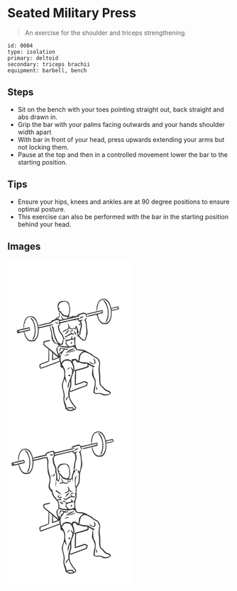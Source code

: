 # Seated Military Press
> An exercise for the shoulder and triceps strengthening.

``` 
id: 0004 
type: isolation 
primary: deltoid 
secondary: triceps brachii 
equipment: barbell, bench 
``` 

## Steps

 - Sit on the bench with your toes pointing straight out, back straight and abs drawn in.
 - Grip the bar with your palms facing outwards and your hands shoulder width apart
 - With bar in front of your head, press upwards extending your arms but not locking them.
 - Pause at the top and then in a controlled movement lower the bar to the starting position.

## Tips

 - Ensure your hips, knees and ankles are at 90 degree positions to ensure optimal posture.
 - This exercise can also be performed with the bar in the starting position behind your head.

## Images

<svg width="212pt" height="275pt" viewBox="0 0 212 275" xmlns="http://www.w3.org/2000/svg">
  <g fill="#FFF">
    <path d="M0 0h212v275H0V0m156.38 68.48c-5.05 4.95-5.98 12.64-5.8 19.39-5.61 1.2-11.17 2.66-16.79 3.81-2.16-.72-4.34-2.6-6.73-1.53-3.54 1.73-8.56 1.33-10.05 5.78-5.06-2.26-10.03 1.39-14.57 3.38.26-1.88 2.13-2.37 3.4-3.35l-1.86.05c1.22-5.05 2.96-10.37 1.52-15.56-.86-2.94-.62-6.63-3.28-8.69-2.57-2.19-6.17-1.56-9.27-1.57-4.44.12-8.48 4.27-8.02 8.78.09 3.37.22 7.05 2.77 9.61-.03 2.4.06 4.82-.35 7.19-1.37 2.32-4.4 2.54-6.69 3.44 1.07.58 2.15 1.18 3.16 1.87l-3.71-.67.28 1.16c-2.76.56-6.14.98-7.18 4.12 4.74-.6 9.1-4.32 13.96-3.1-1.05 2.13-.01 4.25.72 6.27-.92 1.39-2 2.69-2.64 4.25.24 2.4.7 4.8 1.53 7.07 1.25 3.5 4.35 5.89 5.88 9.24.91 2.09 1.31 4.35 1.92 6.54-.59.53-1.2 1.06-1.8 1.59l.8.24c-.74 1.72-1.42 3.47-2.07 5.23-.93-.26-2.77-.78-3.7-1.04-.08-.47-.23-1.42-.3-1.89-.3.31-.89.91-1.19 1.22-2.47-4.29-4.29-8.92-6-13.56-1.49-4.06-1.03-8.53-2.42-12.61-.52-.83-1.61-3.96-2.71-1.98.59 2.66 1.74 5.18 2.06 7.91.98 7.49 3.6 14.82 7.8 21.12-.54.05-1.63.16-2.18.22-5.56-4.36-6.78-11.66-7.54-18.24-.36-4.2-2.04-8.09-3.45-12 2.05-.61 4.12-1.2 6.15-1.89-1.01-.3-2.02-.85-3.1-.59-7.45 1.32-14.67 3.72-22.13 4.96l-.98-2.06c7.13-1.32 14.12-3.28 21.21-4.81 1.45-.27 2.56-1.08 3.33-2.42-8.08 1.98-16.31 3.43-24.23 5.97-1.27-4.94-3.05-10.09-6.96-13.59-2.27-1.97-5.47-2.47-8.31-1.59-6.41.68-8.23 8.08-9.54 13.26.47-.11 1.4-.34 1.87-.46.02-3.38 1.32-6.71 3.56-9.23 1.73-2.31 4.89-2.16 7.42-2.89 7.95 3.16 10.8 12.35 11.23 20.19.27 6.54-.42 14.26-5.82 18.75-3.28 1.37-7.77 1.82-10.56-.86-3.67-3.33-4.62-8.38-6.67-12.68 3.37-.54 6.65-1.5 9.93-2.4-.27-1.77-.59-3.52-1.04-5.25-3.21.69-6.41 1.45-9.58 2.31.29-1.85.57-3.71.84-5.56-.52-.68-1.05-1.34-1.58-2 .16 2.5.25 5.01.38 7.53-3.35.99-6.78 1.67-10.2 2.37-2.27 1.07-1.16 4.35.31 5.74 3.36-1.15 6.86-1.78 10.34-2.41 1.16 5.45 3.11 11.34 7.78 14.79 3.02 2.28 6.85.7 10.26.64 6.43-5.12 7.24-14 7.12-21.63 6.15-1.22 12.28-2.62 18.31-4.32 1.21 5.99 3.37 11.84 3.29 18.04-.04 4.73 2.14 9.42 6.2 11.98 1.88 1.12 4.66.81 5.95 2.75-.81 2.12-2.22 3.91-3.76 5.54-.44 4.71 2.16 8.77 3.36 13.14-6.93-5.29-13.05-11.57-20.23-16.54-2.12-1.53-5.46-4.1-3.28-6.9 2.94-1.12 6.09-1.54 9.14-2.27-.06-.41-.17-1.23-.22-1.64-3.61.81-7.27 1.47-10.75 2.75-.02 2.11-1.03 4.69.7 6.41 2.43 2.45 5.37 4.31 7.97 6.57-.38 6.58-.08 13.18-.52 19.76-4.92 1.92-9.98 3.49-14.8 5.67.07 2.62-.86 6.14 2.23 7.42 10.83-3.61 21.52-7.76 32.14-11.96.84 2.63 1.16 5.36 1.15 8.12-.01 1.79 2.3 1.96 3.59 2.3 3.6 5.21 3.35 11.73 2.03 17.64-1.27 4.01-2.93 7.96-3.42 12.17.26 4.77 2.16 9.24 2.91 13.92.73 4.4-.97 8.85.26 13.2.12 4.2 3 7.69 2.89 11.93 3.26 4.37 10.02 5.7 14.4 2.35 2.71.24 3.91-1.9 3.58-4.35-3.24-3.91-6.44-7.87-8.79-12.39-2.91-4.52-2.08-10.09-2.24-15.16.67.51 1.35 1.01 2.02 1.53 8.66-3.37 17.43-6.45 26.1-9.79 2.53-.77 1.91-3.99 2.61-6.03-2.09-.91-4.2-2.9-6.62-1.98-4.55 1.42-9.01 3.13-13.52 4.68.14-7.51.5-15.03.44-22.54 6.68-1.47 13.27-3.36 19.69-5.69 2.32-.62 1.67-3.48 1.68-5.29 1.91 1.93 4.21 3.42 6.85 4.13-.25 3.51-1.06 6.97-1.18 10.49-.8 4.79 3.17 8.39 4.14 12.81 2.45 7.11-2.89 13.91-1.36 21.13 2.53 1.35 5.36 1.76 8.18 1.23 3.05-.66 5.63 1.32 8.25 2.51 4.64.79 10.48.23 12.88-4.45-1.04-1.05-1.93-2.28-3.17-3.09-1.96-.72-4.22-.85-5.8-2.34-2.79-2.32-4.67-5.62-7.9-7.44-2.41-6.53-.5-13.58-1.7-20.29-.84-4.23-.81-8.6-.28-12.86 1.5-5.29-1.03-11.94-6.37-14.03-2.21-.92-4.13-2.37-5.93-3.92-3.04-2.59-6.85-3.93-10.26-5.93-4.45-3.41-10.44-2.89-15.72-3.41-4.67-6.51-3.4-14.84-2.93-22.31-1.51 1.7-2.27 4.72-5.04 4.67-.43-1.8-.9-3.6-1.39-5.39-.61 1.91-.06 4.55-1.78 5.89-2.18.31-4.41.46-6.41 1.48-.88-.3-1.75-.6-2.62-.91l.08 1.57 1.69-.29c-.62.78-1.25 1.55-1.88 2.32l1.69.92c-.55.65-1.1 1.3-1.67 1.95.9 1.24 1.83 2.47 2.84 3.64.82.62 1.6 1.3 2.34 2.01-5.06-1.18-10.71-.12-15.23-3.14 1.75.01 3.51.11 5.26-.15 1.36-2.74 1.46-5.91 2.08-8.87 1.53-.46 2.92-1.21 3.46-2.84-.79.49-2.37 1.46-3.16 1.95.16-4.22-2.02-7.92-4.64-11.03-2.52-2.81-3.02-6.67-3.74-10.22 1.17-1.55 2.03-3.29 2.39-5.2 8.32-2 16.55-4.41 24.99-5.84.15.49.44 1.47.59 1.96-.07-2.07 1.36-2.9 3.17-3.29.45 3.56 5.39 3.59 5.73 7.4-1.28.59-2.6 1.1-3.93 1.57.7.42 1.41.85 2.12 1.28.67-.53 1.34-1.05 2.01-1.57.43 6.25-2.91 11.92-2.62 18.16h1.8c-.35-7.74 5.48-15.53.93-22.95 1.28-.86 2.69-1.66 3.29-3.16-2.47.73-5.28 2.39-7.62.39.57-.69 1.7-2.06 2.27-2.74.4.73.78 1.47 1.15 2.22-.48-2.91 2.76-2.66 4.58-3.54.22-.44.66-1.33.88-1.77-.51.16-1.52.49-2.03.65-1.59-.09-3.36-.15-3.21 2.09-9.4.8-18.4 4.02-27.64 5.84-2.8.31-6.38 2.72-8.54-.16 10.52-2.7 21.09-5.26 31.71-7.6 1.42-.27 2.65-1.05 3.88-1.77-1.01-.06-3.01-.19-4.02-.26 4.25-1.15 8.26-3.84 12.84-2.76.79 1.98 1.41 4.02 1.98 6.07-1.44 1.74-2.43 4.28-4.97 4.5l2.06.24c2.46 5.67 2.27 12.02 2.79 18.07-.42 5.14-.55 10.74-3.27 15.26-5.33-2.01-9.27-6.78-11.05-12.01.38-.22 1.14-.64 1.52-.86-1.47-3.98-2-8.45-5.01-11.68-.4 1.35-.77 2.7-1.13 4.06-2.03.21-4.06.5-6.04.97-4.54-.95-3.7-6.12-6.49-8.81.23 2.06.69 4.09 1.31 6.06-.6 1.08-.48 2.9-1.89 3.34-2.98 1.01-5.65 2.67-8.27 4.37.35.26 1.06.79 1.42 1.05 3.24-3.04 8.72-3.15 10.33-7.83.06.74.19 2.22.26 2.96l.35-.69c2.49 1.48 5.26.49 7.64-.66.54.91 1.03 1.85 1.51 2.79.4-1.58.94-3.12 1.64-4.6.47 2.4 1.01 4.78 1.39 7.2-.21.2-.64.59-.85.79a74.72 74.72 0 0 0 2.3 4.77c-.59.47-1.18.95-1.76 1.43 3.64 1.7 5.64 5.44 9.08 7.43 1.44 1.04 3.65 1.55 5.22.52 1.52-2.74 1.91-5.95 2.93-8.89 2.05-5.73-.41-11.63-.54-17.44 0-2.9-.87-5.69-1.78-8.41l1.48-2.32c.03-.76.08-2.28.11-3.03 5.65-.5 11.03-2.33 16.57-3.43l.49.67c1.93 5 3.3 10.8 7.94 14.07 2.87 2.12 6.59.83 9.84.91 7.08-4.9 7.8-14.37 7.28-22.22 4.37-.49 8.65-1.54 12.82-2.9-.48-1.49-.96-2.99-1.65-4.41-4.03.3-7.87 1.71-11.78 2.6-.99-5.04-2.94-10.17-6.93-13.61-3.4-2.97-8.6-2.12-12.17.03M38.6 97.93c.98 3.19 3.96 5.27 5.04 8.44 3.68 9.32 3.77 20.65-1.8 29.26 1.28-.6 2.76-1.2 3.24-2.67 3.26-7.51 3.12-16.19.98-23.98-1.32-4.26-3.16-9.01-7.46-11.05m41.37 8.04c1.6 2.37 4.45 3.22 6.86 1.42-2.29-.46-4.57-.98-6.86-1.42m26.42 15.21c.41 1.56.74 3.13.99 4.72-.82.02-2.48.08-3.3.1l-1.48 1.56c-1.35.67-2.63 1.46-3.87 2.31-1.02-.16-2.03-.31-3.05-.46 1.1.77 2.22 1.52 3.37 2.23 2.56-2.54 6.04-3.67 9.24-5.15 1.68.14 3.36.25 5.03.38-.34-.46-1.04-1.37-1.39-1.82-.75-.02-2.24-.05-2.98-.06-.66-1.16-1.31-2.32-1.98-3.47 1.74-.65 3.56-.91 5.4-.96-1.04-.48-2.08-.95-3.12-1.42-.95.69-1.9 1.37-2.86 2.04m-6.97 2.61c-.82 1.01-1.6 2.06-2.32 3.14 3.4-1.42 5.42-4.56 7.53-7.39-2.65.01-3.97 2.3-5.21 4.25m13.42-3.12c.01.8.04 2.39.05 3.18 1.18 1.53 2.39 3.03 3.71 4.46-.03-3.07-1.91-5.4-3.76-7.64z"/>
    <path d="M155.76 71.04c1.69-2.77 5.2-2.69 7.99-3.4 7.3 2.89 10.27 11.02 11.03 18.25.54 6.45.23 13.7-3.97 18.98-1.89 2.9-5.76 2.57-8.78 2.63-5.71-1.71-8.17-8.18-9.19-13.51.12-.36.37-1.09.49-1.46 2.59-.65 5.19-1.25 7.82-1.73.58-1.78.28-3.58-.34-5.31-3.32.63-6.6 1.4-9.85 2.3 1.53-5.58 1-11.98 4.8-16.75m6.07-2.15c1.5 2.56 3.62 4.7 4.93 7.38 4.31 9.6 4.14 21.25-1.32 30.37 3.46-1.52 4.25-5.43 4.99-8.74 1.43-7.63.61-15.73-2.58-22.83-1.29-2.59-2.96-5.5-6.02-6.18zM87.21 76.07c2.12-4.57 7.72-4.88 12.1-4.84 1.77 1.62 3.92 3.21 4.22 5.78 1.6 5.26 1.71 10.91-.18 16.11-.46 1.19-1.32 1.88-2.57 2.07-4.12-.68-8.49-2.34-9.86-6.69-1.37-.96-2.68-2-3.95-3.07.31-.73.95-2.2 1.26-2.93-3.42-.51-1.89-4.46-1.02-6.43zM175.95 83.2c3.32-.72 6.58-1.8 9.97-2.18.47.44 1.43 1.32 1.91 1.76-3.86 1.33-7.88 2.04-11.82 3.07-.01-.67-.04-1.99-.06-2.65z"/>
    <path d="M142.23 91.29c5.87-1.28 11.69-2.8 17.54-4.16.21.45.63 1.35.84 1.81-8.43 3.32-17.92 3.58-26.24 7.29l-.84-3.56c2.99.5 5.82-.81 8.7-1.38zM88.65 88.53c1.96 2.27 2.92 5.67 5.92 6.86 2.31 1.18 4.9 1.59 7.44 1.94-.28 3.73-5.06 2.63-7.68 3.72-.75-2.73-2.45-4.99-4.26-7.1 1.06 2.46 2.02 4.97 2.99 7.47-1.49.29-2.99.57-4.48.85-1.02-1.96-2.52-3.07-4.77-1.95.03-.34.08-1.03.11-1.37 6.08.59 4.29-6.72 4.73-10.42zM112.27 96c3.02-1.48.08 3.26 0 0zM19.11 120.26c5.38-.89 10.63-2.38 15.96-3.51 1.25-.24 2 .34 2.27 1.75-5.79 1.08-11.39 2.99-17.2 3.99-.26-.56-.77-1.67-1.03-2.23zM17.08 121.23c3.27-.18-1.21 3.11 0 0zM108.94 135.37c1.49.27 2.98.32 4.06-.94-.11 3.37.29 6.71.69 10.05-2.77 1.25-5.71 2.04-8.62 2.85-2.37-2.25-6.52-4.39-5.07-8.31l-.92-.08c2.95-2.1 6.75-1.85 9.86-3.57m-.72 4.53c-.91.36-2.07 2.37-.58 2.72 1.6.21 2.85-3.56.58-2.72z"/>
    <path d="M87.71 146.03c3.52 2.73 8.1 2.16 12.22 3.04 3.68.84 7.28-.47 10.79-1.43 1.22.61 2.45 1.2 3.68 1.79.79 1.2 1.32 2.72 2.62 3.49 3.76 1.27 7.82.94 11.65 1.86-3.19 1.97-6.23 4.62-7.56 8.22-.42 2.96-.76 5.94-1.25 8.9-1.48-1.5-2.94-3.18-5.03-3.8-2 .16-3.96.64-5.95.93l.2 3.24c-4.71-5.77-15.49-4.18-17.9 3.08-1.34-3.61-1.58-7.52-1.33-11.33.84-4.53 4.56-7.68 6.55-11.68 2.7.66 5.42.22 7.9-.99-4.91-.27-9.78-.82-14.43-2.53-.7 1.39-1.39 2.79-2.07 4.19.22 1.09.45 2.19.68 3.29.62-2.04 1.27-4.06 2.04-6.05 1.49.54 2.98 1.1 4.47 1.67-1.44 4.02-6.23 4.69-8.15 8.18-1.75-3.46-2.86-7.55-1.79-11.39 1.2-.59 2.09-1.48 2.66-2.68m10.88 12.35c2.23-.39 4.05-1.76 5.93-2.92 3.04-1.94 6.44-3.23 9.62-4.94-6.06.13-11.64 3.37-15.55 7.86m3.89-.18c3.27-.91 6.37-2.32 9.69-3.05 1.27-.13 2.17-.97 2.92-1.92-4.43.94-9.1 1.89-12.61 4.97m-6.6 4.26c3.14.16 6.45-.09 8.91-2.3-3.09.22-6.08 1.08-8.91 2.3zM70.71 152.71c1.68 1.56 3.36 3.11 5.05 4.66-.23 4.35-.46 8.7-.35 13.06 4.31-1.07 8.6-2.35 12.55-4.39.02 1.84.08 3.68.18 5.53-10.8 3.63-21.22 8.37-32.14 11.64-.13-1.71-.2-3.43-.25-5.14 3.93-1.56 7.93-2.94 11.88-4.45.94-.57 2.71-.69 2.79-2.05.38-6.27.05-12.57.29-18.86z"/>
    <path d="M123.11 162.79c1.72-2.97 4.21-6.13 8.02-6.05 5.4 1.18 10.12 4.31 14.37 7.73 2.1 1.74 4.87 2.42 6.92 4.2 1.34 1.96 2 4.27 3.06 6.38-.77 4.61-1.51 9.3-1.33 13.98 1.88 7.77-.09 15.87 2.32 23.57 2.98 2.34 5.31 5.32 7.8 8.14 2.43 2.83 6.93 2.08 9.12 5.19-3.93 3.39-9.46 2.69-13.83.57-3.31-1.55-7.05-.37-10.55-.48-.42-.43-1.28-1.3-1.7-1.74.42-3.44.51-6.96 1.66-10.26.13-3.04.28-6.09.04-9.12-.24-3.26-2.79-5.75-3.18-8.97-1.09-4.39-.57-8.94-1.22-13.39 1.18-.56 2.37-1.11 3.54-1.72-3.07-1.05-6.27-1.98-8.67-4.29-5.2-4.39-12.73-.71-18.1-4.78 1.11-2.86 1.71-5.89 1.73-8.96m22.45 5.48c1.45 2.59 2.98 5.74.23 8.12-2.87-.9-5.29-2.68-7.66-4.46 1.45 3.37 5.55 6.33 9.15 4.46 3.59-1.99.9-6.09-.55-8.6l-1.17.48m4.78 46.99c-.97 1.56-.61 3.85.51 5.26 1.26 1.11.96-1.29.64-1.83-.54-.95.21-3.25-1.15-3.43zM90.07 158.91c.6-.57.6-.57 0 0zM77.08 158.26c2.8 2.48 5.62 4.93 8.46 7.36a357.11 357.11 0 0 1-8.54 2.9c.03-3.42.04-6.84.08-10.26zM88.31 162.61c-.32-1.22.13-3.86 1.76-3.7.53 1.21-.38 3.66-1.76 3.7z"/>
    <path d="M111.25 171.39c.96-.49 1.92-.94 2.9-1.37 1.67.84 2.62 2.51 3.54 4.06 1.29-.02 2.58-.06 3.87-.13 4.19 2.35 9.02 2.54 13.7 2.33.07 1.4.25 2.8.21 4.22-7.16 3.28-15.11 4.31-22.47 7.01.58-4.57-.39-9.11-2.49-13.18.18-.74.56-2.21.74-2.94zM96.51 171.61c2.93-1.04 6.21-.59 9.23-.08 4.29 4.48 5.91 10.67 5.95 16.75-.87-2.63-2.36-4.99-4.86-6.31.57 1.22 1.2 2.42 1.85 3.61.42 1.68.96 3.35 2.42 4.42-.51-.26-1.54-.8-2.06-1.06 1.09 4.64-1.9 8.7-2.92 13.07-2.49 4.89-5.2 10.17-3.81 15.86 2.17-3.46 1.4-7.82 2.89-11.55l.84.07c.06 3.24.5 6.67-.88 9.72-2.03 4.66-2.8 9.92-1.69 14.92-2.73 1.75-5.26 4.53-5.01 8 1.85-1.88 2.92-4.29 4.05-6.62.39.17 1.17.51 1.57.69 1.35 7.14 6.67 12.68 10.96 18.3-.57.45-1.71 1.34-2.27 1.78-.77-1.12-1.52-2.25-2.25-3.39-3.48.52-7.38-.39-10.51 1.44.24-4.28-2.52-7.84-3.44-11.88-1.09-2.73.26-5.57.2-8.36-.03-5.83-2.72-11.21-3.19-16.98-.09-4.23 1.55-8.21 2.93-12.13 1.2 2.28 2.11 4.75 3.8 6.73-.69-5.19-3.45-10.16-2.63-15.51.51-5.87-2.03-11.35-5.73-15.76 1.42-1.97 2.55-4.28 4.56-5.73m4.01 14.86c2.64-.34 4.25-2.5 5.44-4.65-2.07 1.21-3.9 2.81-5.44 4.65m2.61 9.77c.17 1.65 3.13 1.73 3.38.09-.26-1.53-3.12-1.7-3.38-.09zM91.2 180.3c.61.51.61.51 0 0z"/>
    <path d="M108.58 199.83c1.4-4.16 2.68-8.39 4.66-12.32 2 2.47.97 5.65.91 8.5-.24 5.63-.28 11.28-.11 16.92 5.11-1.33 10.03-3.28 15.06-4.89 1.75-.84 3.39.58 4.97 1.14-.4 1.14-.79 2.29-1.2 3.42-8.63 3.24-17.37 6.23-25.86 9.81-.54-.51-1.07-1.02-1.6-1.54.79-2.25 1.77-4.44 2.32-6.76.94-4.72-.73-9.66.85-14.28zM100.77 252.06c1.06-.15 2.14-.28 3.21-.4 2.48.41 5.42-1.13 7.25 1.24-3.23 2.23-7.69 2.14-10.46-.84z"/>
  </g>
  <g fill="#333">
    <path d="M156.38 68.48c3.57-2.15 8.77-3 12.17-.03 3.99 3.44 5.94 8.57 6.93 13.61 3.91-.89 7.75-2.3 11.78-2.6.69 1.42 1.17 2.92 1.65 4.41-4.17 1.36-8.45 2.41-12.82 2.9.52 7.85-.2 17.32-7.28 22.22-3.25-.08-6.97 1.21-9.84-.91-4.64-3.27-6.01-9.07-7.94-14.07l-.49-.67c-5.54 1.1-10.92 2.93-16.57 3.43-.03.75-.08 2.27-.11 3.03l-1.48 2.32c.91 2.72 1.78 5.51 1.78 8.41.13 5.81 2.59 11.71.54 17.44-1.02 2.94-1.41 6.15-2.93 8.89-1.57 1.03-3.78.52-5.22-.52-3.44-1.99-5.44-5.73-9.08-7.43.58-.48 1.17-.96 1.76-1.43a74.72 74.72 0 0 1-2.3-4.77c.21-.2.64-.59.85-.79-.38-2.42-.92-4.8-1.39-7.2-.7 1.48-1.24 3.02-1.64 4.6-.48-.94-.97-1.88-1.51-2.79-2.38 1.15-5.15 2.14-7.64.66l-.35.69c-.07-.74-.2-2.22-.26-2.96-1.61 4.68-7.09 4.79-10.33 7.83-.36-.26-1.07-.79-1.42-1.05 2.62-1.7 5.29-3.36 8.27-4.37 1.41-.44 1.29-2.26 1.89-3.34-.62-1.97-1.08-4-1.31-6.06 2.79 2.69 1.95 7.86 6.49 8.81 1.98-.47 4.01-.76 6.04-.97.36-1.36.73-2.71 1.13-4.06 3.01 3.23 3.54 7.7 5.01 11.68-.38.22-1.14.64-1.52.86 1.78 5.23 5.72 10 11.05 12.01 2.72-4.52 2.85-10.12 3.27-15.26-.52-6.05-.33-12.4-2.79-18.07l-2.06-.24c2.54-.22 3.53-2.76 4.97-4.5-.57-2.05-1.19-4.09-1.98-6.07-4.58-1.08-8.59 1.61-12.84 2.76 1.01.07 3.01.2 4.02.26-1.23.72-2.46 1.5-3.88 1.77-10.62 2.34-21.19 4.9-31.71 7.6 2.16 2.88 5.74.47 8.54.16 9.24-1.82 18.24-5.04 27.64-5.84-.15-2.24 1.62-2.18 3.21-2.09.51-.16 1.52-.49 2.03-.65-.22.44-.66 1.33-.88 1.77-1.82.88-5.06.63-4.58 3.54-.37-.75-.75-1.49-1.15-2.22-.57.68-1.7 2.05-2.27 2.74 2.34 2 5.15.34 7.62-.39-.6 1.5-2.01 2.3-3.29 3.16 4.55 7.42-1.28 15.21-.93 22.95h-1.8c-.29-6.24 3.05-11.91 2.62-18.16-.67.52-1.34 1.04-2.01 1.57-.71-.43-1.42-.86-2.12-1.28 1.33-.47 2.65-.98 3.93-1.57-.34-3.81-5.28-3.84-5.73-7.4-1.81.39-3.24 1.22-3.17 3.29-.15-.49-.44-1.47-.59-1.96-8.44 1.43-16.67 3.84-24.99 5.84-.36 1.91-1.22 3.65-2.39 5.2.72 3.55 1.22 7.41 3.74 10.22 2.62 3.11 4.8 6.81 4.64 11.03.79-.49 2.37-1.46 3.16-1.95-.54 1.63-1.93 2.38-3.46 2.84-.62 2.96-.72 6.13-2.08 8.87-1.75.26-3.51.16-5.26.15 4.52 3.02 10.17 1.96 15.23 3.14-.74-.71-1.52-1.39-2.34-2.01-1.01-1.17-1.94-2.4-2.84-3.64.57-.65 1.12-1.3 1.67-1.95l-1.69-.92c.63-.77 1.26-1.54 1.88-2.32l-1.69.29-.08-1.57c.87.31 1.74.61 2.62.91 2-1.02 4.23-1.17 6.41-1.48 1.72-1.34 1.17-3.98 1.78-5.89.49 1.79.96 3.59 1.39 5.39 2.77.05 3.53-2.97 5.04-4.67-.47 7.47-1.74 15.8 2.93 22.31 5.28.52 11.27 0 15.72 3.41 3.41 2 7.22 3.34 10.26 5.93 1.8 1.55 3.72 3 5.93 3.92 5.34 2.09 7.87 8.74 6.37 14.03-.53 4.26-.56 8.63.28 12.86 1.2 6.71-.71 13.76 1.7 20.29 3.23 1.82 5.11 5.12 7.9 7.44 1.58 1.49 3.84 1.62 5.8 2.34 1.24.81 2.13 2.04 3.17 3.09-2.4 4.68-8.24 5.24-12.88 4.45-2.62-1.19-5.2-3.17-8.25-2.51-2.82.53-5.65.12-8.18-1.23-1.53-7.22 3.81-14.02 1.36-21.13-.97-4.42-4.94-8.02-4.14-12.81.12-3.52.93-6.98 1.18-10.49-2.64-.71-4.94-2.2-6.85-4.13-.01 1.81.64 4.67-1.68 5.29-6.42 2.33-13.01 4.22-19.69 5.69.06 7.51-.3 15.03-.44 22.54 4.51-1.55 8.97-3.26 13.52-4.68 2.42-.92 4.53 1.07 6.62 1.98-.7 2.04-.08 5.26-2.61 6.03-8.67 3.34-17.44 6.42-26.1 9.79-.67-.52-1.35-1.02-2.02-1.53.16 5.07-.67 10.64 2.24 15.16 2.35 4.52 5.55 8.48 8.79 12.39.33 2.45-.87 4.59-3.58 4.35-4.38 3.35-11.14 2.02-14.4-2.35.11-4.24-2.77-7.73-2.89-11.93-1.23-4.35.47-8.8-.26-13.2-.75-4.68-2.65-9.15-2.91-13.92.49-4.21 2.15-8.16 3.42-12.17 1.32-5.91 1.57-12.43-2.03-17.64-1.29-.34-3.6-.51-3.59-2.3.01-2.76-.31-5.49-1.15-8.12-10.62 4.2-21.31 8.35-32.14 11.96-3.09-1.28-2.16-4.8-2.23-7.42 4.82-2.18 9.88-3.75 14.8-5.67.44-6.58.14-13.18.52-19.76-2.6-2.26-5.54-4.12-7.97-6.57-1.73-1.72-.72-4.3-.7-6.41 3.48-1.28 7.14-1.94 10.75-2.75.05.41.16 1.23.22 1.64-3.05.73-6.2 1.15-9.14 2.27-2.18 2.8 1.16 5.37 3.28 6.9 7.18 4.97 13.3 11.25 20.23 16.54-1.2-4.37-3.8-8.43-3.36-13.14 1.54-1.63 2.95-3.42 3.76-5.54-1.29-1.94-4.07-1.63-5.95-2.75-4.06-2.56-6.24-7.25-6.2-11.98.08-6.2-2.08-12.05-3.29-18.04-6.03 1.7-12.16 3.1-18.31 4.32.12 7.63-.69 16.51-7.12 21.63-3.41.06-7.24 1.64-10.26-.64-4.67-3.45-6.62-9.34-7.78-14.79-3.48.63-6.98 1.26-10.34 2.41-1.47-1.39-2.58-4.67-.31-5.74 3.42-.7 6.85-1.38 10.2-2.37-.13-2.52-.22-5.03-.38-7.53.53.66 1.06 1.32 1.58 2-.27 1.85-.55 3.71-.84 5.56 3.17-.86 6.37-1.62 9.58-2.31.45 1.73.77 3.48 1.04 5.25-3.28.9-6.56 1.86-9.93 2.4 2.05 4.3 3 9.35 6.67 12.68 2.79 2.68 7.28 2.23 10.56.86 5.4-4.49 6.09-12.21 5.82-18.75-.43-7.84-3.28-17.03-11.23-20.19-2.53.73-5.69.58-7.42 2.89-2.24 2.52-3.54 5.85-3.56 9.23-.47.12-1.4.35-1.87.46 1.31-5.18 3.13-12.58 9.54-13.26 2.84-.88 6.04-.38 8.31 1.59 3.91 3.5 5.69 8.65 6.96 13.59 7.92-2.54 16.15-3.99 24.23-5.97-.77 1.34-1.88 2.15-3.33 2.42-7.09 1.53-14.08 3.49-21.21 4.81l.98 2.06c7.46-1.24 14.68-3.64 22.13-4.96 1.08-.26 2.09.29 3.1.59-2.03.69-4.1 1.28-6.15 1.89 1.41 3.91 3.09 7.8 3.45 12 .76 6.58 1.98 13.88 7.54 18.24.55-.06 1.64-.17 2.18-.22-4.2-6.3-6.82-13.63-7.8-21.12-.32-2.73-1.47-5.25-2.06-7.91 1.1-1.98 2.19 1.15 2.71 1.98 1.39 4.08.93 8.55 2.42 12.61 1.71 4.64 3.53 9.27 6 13.56.3-.31.89-.91 1.19-1.22.07.47.22 1.42.3 1.89.93.26 2.77.78 3.7 1.04.65-1.76 1.33-3.51 2.07-5.23l-.8-.24c.6-.53 1.21-1.06 1.8-1.59-.61-2.19-1.01-4.45-1.92-6.54-1.53-3.35-4.63-5.74-5.88-9.24-.83-2.27-1.29-4.67-1.53-7.07.64-1.56 1.72-2.86 2.64-4.25-.73-2.02-1.77-4.14-.72-6.27-4.86-1.22-9.22 2.5-13.96 3.1 1.04-3.14 4.42-3.56 7.18-4.12l-.28-1.16 3.71.67c-1.01-.69-2.09-1.29-3.16-1.87 2.29-.9 5.32-1.12 6.69-3.44.41-2.37.32-4.79.35-7.19-2.55-2.56-2.68-6.24-2.77-9.61-.46-4.51 3.58-8.66 8.02-8.78 3.1.01 6.7-.62 9.27 1.57 2.66 2.06 2.42 5.75 3.28 8.69 1.44 5.19-.3 10.51-1.52 15.56l1.86-.05c-1.27.98-3.14 1.47-3.4 3.35 4.54-1.99 9.51-5.64 14.57-3.38 1.49-4.45 6.51-4.05 10.05-5.78 2.39-1.07 4.57.81 6.73 1.53 5.62-1.15 11.18-2.61 16.79-3.81-.18-6.75.75-14.44 5.8-19.39m-.62 2.56c-3.8 4.77-3.27 11.17-4.8 16.75 3.25-.9 6.53-1.67 9.85-2.3.62 1.73.92 3.53.34 5.31-2.63.48-5.23 1.08-7.82 1.73-.12.37-.37 1.1-.49 1.46 1.02 5.33 3.48 11.8 9.19 13.51 3.02-.06 6.89.27 8.78-2.63 4.2-5.28 4.51-12.53 3.97-18.98-.76-7.23-3.73-15.36-11.03-18.25-2.79.71-6.3.63-7.99 3.4m-68.55 5.03c-.87 1.97-2.4 5.92 1.02 6.43-.31.73-.95 2.2-1.26 2.93 1.27 1.07 2.58 2.11 3.95 3.07 1.37 4.35 5.74 6.01 9.86 6.69 1.25-.19 2.11-.88 2.57-2.07 1.89-5.2 1.78-10.85.18-16.11-.3-2.57-2.45-4.16-4.22-5.78-4.38-.04-9.98.27-12.1 4.84m88.74 7.13c.02.66.05 1.98.06 2.65 3.94-1.03 7.96-1.74 11.82-3.07-.48-.44-1.44-1.32-1.91-1.76-3.39.38-6.65 1.46-9.97 2.18m-33.72 8.09c-2.88.57-5.71 1.88-8.7 1.38l.84 3.56c8.32-3.71 17.81-3.97 26.24-7.29-.21-.46-.63-1.36-.84-1.81-5.85 1.36-11.67 2.88-17.54 4.16m-53.58-2.76c-.44 3.7 1.35 11.01-4.73 10.42-.03.34-.08 1.03-.11 1.37 2.25-1.12 3.75-.01 4.77 1.95 1.49-.28 2.99-.56 4.48-.85-.97-2.5-1.93-5.01-2.99-7.47 1.81 2.11 3.51 4.37 4.26 7.1 2.62-1.09 7.4.01 7.68-3.72-2.54-.35-5.13-.76-7.44-1.94-3-1.19-3.96-4.59-5.92-6.86M112.27 96c.08 3.26 3.02-1.48 0 0m-93.16 24.26c.26.56.77 1.67 1.03 2.23 5.81-1 11.41-2.91 17.2-3.99-.27-1.41-1.02-1.99-2.27-1.75-5.33 1.13-10.58 2.62-15.96 3.51m-2.03.97c-1.21 3.11 3.27-.18 0 0m91.86 14.14c-3.11 1.72-6.91 1.47-9.86 3.57l.92.08c-1.45 3.92 2.7 6.06 5.07 8.31 2.91-.81 5.85-1.6 8.62-2.85-.4-3.34-.8-6.68-.69-10.05-1.08 1.26-2.57 1.21-4.06.94m-21.23 10.66c-.57 1.2-1.46 2.09-2.66 2.68-1.07 3.84.04 7.93 1.79 11.39 1.92-3.49 6.71-4.16 8.15-8.18-1.49-.57-2.98-1.13-4.47-1.67-.77 1.99-1.42 4.01-2.04 6.05-.23-1.1-.46-2.2-.68-3.29.68-1.4 1.37-2.8 2.07-4.19 4.65 1.71 9.52 2.26 14.43 2.53-2.48 1.21-5.2 1.65-7.9.99-1.99 4-5.71 7.15-6.55 11.68-.25 3.81-.01 7.72 1.33 11.33 2.41-7.26 13.19-8.85 17.9-3.08l-.2-3.24c1.99-.29 3.95-.77 5.95-.93 2.09.62 3.55 2.3 5.03 3.8.49-2.96.83-5.94 1.25-8.9 1.33-3.6 4.37-6.25 7.56-8.22-3.83-.92-7.89-.59-11.65-1.86-1.3-.77-1.83-2.29-2.62-3.49-1.23-.59-2.46-1.18-3.68-1.79-3.51.96-7.11 2.27-10.79 1.43-4.12-.88-8.7-.31-12.22-3.04m-17 6.68c-.24 6.29.09 12.59-.29 18.86-.08 1.36-1.85 1.48-2.79 2.05-3.95 1.51-7.95 2.89-11.88 4.45.05 1.71.12 3.43.25 5.14 10.92-3.27 21.34-8.01 32.14-11.64-.1-1.85-.16-3.69-.18-5.53-3.95 2.04-8.24 3.32-12.55 4.39-.11-4.36.12-8.71.35-13.06-1.69-1.55-3.37-3.1-5.05-4.66m52.4 10.08c-.02 3.07-.62 6.1-1.73 8.96 5.37 4.07 12.9.39 18.1 4.78 2.4 2.31 5.6 3.24 8.67 4.29-1.17.61-2.36 1.16-3.54 1.72.65 4.45.13 9 1.22 13.39.39 3.22 2.94 5.71 3.18 8.97.24 3.03.09 6.08-.04 9.12-1.15 3.3-1.24 6.82-1.66 10.26.42.44 1.28 1.31 1.7 1.74 3.5.11 7.24-1.07 10.55.48 4.37 2.12 9.9 2.82 13.83-.57-2.19-3.11-6.69-2.36-9.12-5.19-2.49-2.82-4.82-5.8-7.8-8.14-2.41-7.7-.44-15.8-2.32-23.57-.18-4.68.56-9.37 1.33-13.98-1.06-2.11-1.72-4.42-3.06-6.38-2.05-1.78-4.82-2.46-6.92-4.2-4.25-3.42-8.97-6.55-14.37-7.73-3.81-.08-6.3 3.08-8.02 6.05m-33.04-3.88c.6-.57.6-.57 0 0m-12.99-.65c-.04 3.42-.05 6.84-.08 10.26 2.86-.94 5.71-1.89 8.54-2.9-2.84-2.43-5.66-4.88-8.46-7.36m11.23 4.35c1.38-.04 2.29-2.49 1.76-3.7-1.63-.16-2.08 2.48-1.76 3.7m22.94 8.78c-.18.73-.56 2.2-.74 2.94 2.1 4.07 3.07 8.61 2.49 13.18 7.36-2.7 15.31-3.73 22.47-7.01.04-1.42-.14-2.82-.21-4.22-4.68.21-9.51.02-13.7-2.33-1.29.07-2.58.11-3.87.13-.92-1.55-1.87-3.22-3.54-4.06-.98.43-1.94.88-2.9 1.37m-14.74.22c-2.01 1.45-3.14 3.76-4.56 5.73 3.7 4.41 6.24 9.89 5.73 15.76-.82 5.35 1.94 10.32 2.63 15.51-1.69-1.98-2.6-4.45-3.8-6.73-1.38 3.92-3.02 7.9-2.93 12.13.47 5.77 3.16 11.15 3.19 16.98.06 2.79-1.29 5.63-.2 8.36.92 4.04 3.68 7.6 3.44 11.88 3.13-1.83 7.03-.92 10.51-1.44.73 1.14 1.48 2.27 2.25 3.39.56-.44 1.7-1.33 2.27-1.78-4.29-5.62-9.61-11.16-10.96-18.3-.4-.18-1.18-.52-1.57-.69-1.13 2.33-2.2 4.74-4.05 6.62-.25-3.47 2.28-6.25 5.01-8-1.11-5-.34-10.26 1.69-14.92 1.38-3.05.94-6.48.88-9.72l-.84-.07c-1.49 3.73-.72 8.09-2.89 11.55-1.39-5.69 1.32-10.97 3.81-15.86 1.02-4.37 4.01-8.43 2.92-13.07.52.26 1.55.8 2.06 1.06-1.46-1.07-2-2.74-2.42-4.42-.65-1.19-1.28-2.39-1.85-3.61 2.5 1.32 3.99 3.68 4.86 6.31-.04-6.08-1.66-12.27-5.95-16.75-3.02-.51-6.3-.96-9.23.08m-5.31 8.69c.61.51.61.51 0 0m17.38 19.53c-1.58 4.62.09 9.56-.85 14.28-.55 2.32-1.53 4.51-2.32 6.76.53.52 1.06 1.03 1.6 1.54 8.49-3.58 17.23-6.57 25.86-9.81.41-1.13.8-2.28 1.2-3.42-1.58-.56-3.22-1.98-4.97-1.14-5.03 1.61-9.95 3.56-15.06 4.89-.17-5.64-.13-11.29.11-16.92.06-2.85 1.09-6.03-.91-8.5-1.98 3.93-3.26 8.16-4.66 12.32m-7.81 52.23c2.77 2.98 7.23 3.07 10.46.84-1.83-2.37-4.77-.83-7.25-1.24-1.07.12-2.15.25-3.21.4z"/>
    <path d="M161.83 68.89c3.06.68 4.73 3.59 6.02 6.18 3.19 7.1 4.01 15.2 2.58 22.83-.74 3.31-1.53 7.22-4.99 8.74 5.46-9.12 5.63-20.77 1.32-30.37-1.31-2.68-3.43-4.82-4.93-7.38zM38.6 97.93c4.3 2.04 6.14 6.79 7.46 11.05 2.14 7.79 2.28 16.47-.98 23.98-.48 1.47-1.96 2.07-3.24 2.67 5.57-8.61 5.48-19.94 1.8-29.26-1.08-3.17-4.06-5.25-5.04-8.44zM79.97 105.97c2.29.44 4.57.96 6.86 1.42-2.41 1.8-5.26.95-6.86-1.42zM106.39 121.18c.96-.67 1.91-1.35 2.86-2.04 1.04.47 2.08.94 3.12 1.42-1.84.05-3.66.31-5.4.96.67 1.15 1.32 2.31 1.98 3.47.74.01 2.23.04 2.98.06.35.45 1.05 1.36 1.39 1.82-1.67-.13-3.35-.24-5.03-.38-3.2 1.48-6.68 2.61-9.24 5.15-1.15-.71-2.27-1.46-3.37-2.23 1.02.15 2.03.3 3.05.46 1.24-.85 2.52-1.64 3.87-2.31l1.48-1.56c.82-.02 2.48-.08 3.3-.1-.25-1.59-.58-3.16-.99-4.72zM99.42 123.79c1.24-1.95 2.56-4.24 5.21-4.25-2.11 2.83-4.13 5.97-7.53 7.39.72-1.08 1.5-2.13 2.32-3.14zM112.84 120.67c1.85 2.24 3.73 4.57 3.76 7.64-1.32-1.43-2.53-2.93-3.71-4.46-.01-.79-.04-2.38-.05-3.18zM108.22 139.9c2.27-.84 1.02 2.93-.58 2.72-1.49-.35-.33-2.36.58-2.72zM98.59 158.38c3.91-4.49 9.49-7.73 15.55-7.86-3.18 1.71-6.58 3-9.62 4.94-1.88 1.16-3.7 2.53-5.93 2.92zM102.48 158.2c3.51-3.08 8.18-4.03 12.61-4.97-.75.95-1.65 1.79-2.92 1.92-3.32.73-6.42 2.14-9.69 3.05zM95.88 162.46c2.83-1.22 5.82-2.08 8.91-2.3-2.46 2.21-5.77 2.46-8.91 2.3zM145.56 168.27l1.17-.48c1.45 2.51 4.14 6.61.55 8.6-3.6 1.87-7.7-1.09-9.15-4.46 2.37 1.78 4.79 3.56 7.66 4.46 2.75-2.38 1.22-5.53-.23-8.12zM100.52 186.47c1.54-1.84 3.37-3.44 5.44-4.65-1.19 2.15-2.8 4.31-5.44 4.65zM103.13 196.24c.26-1.61 3.12-1.44 3.38.09-.25 1.64-3.21 1.56-3.38-.09zM150.34 215.26c1.36.18.61 2.48 1.15 3.43.32.54.62 2.94-.64 1.83-1.12-1.41-1.48-3.7-.51-5.26z"/>
  </g>
</svg>

<svg width="212pt" height="275pt" viewBox="0 0 212 275" xmlns="http://www.w3.org/2000/svg">
  <g fill="#FFF">
    <path d="M0 0h212v275H0V0m146.89 17.89c-4.57 5.09-5.53 12.39-5.31 18.99-5.59 1.26-11.18 2.5-16.74 3.85-1.16-1.05-2.18-2.58-3.85-2.79-2.98-.51-5.55 1.58-8.42 2-2.28.15-3.61 2.06-4.53 3.99 4.76-1.63 9.39-4.95 14.68-3.78.75 1.94 1.38 3.93 1.99 5.92-1.47 1.53-2.15 4.6-4.76 4.24 1.21.49 2.39 1.19 2.61 2.61 1.55 5.52 1.74 11.33 1.98 17.02-.59 4.84-.55 10.26-3.42 14.4-.59-1.42-1.2-2.84-1.83-4.24-.14 1.66-.27 3.33-.38 5 .52.08 1.57.25 2.1.34-.15 4.21-.58 8.41-.46 12.62.21 4.27-2.79 7.68-4.42 11.38-2.03-6.43-.53-13.26.59-19.72-1.27 1.87-2.76 3.87-2.59 6.26.05 4.5.28 9 .36 13.5.24.33.73.97.98 1.3-.28 3.06-.15 6.14.41 9.18-.46-.23-1.37-.67-1.83-.89.52 2.65 1.02 5.3 1.44 7.97-1.98-1.36-4.2-2.2-6.6-2.28l-1.95-3.33c1.79-.41 3.6-.73 5.42-.95-1.04-.45-2.08-.89-3.11-1.33-.95.7-1.9 1.38-2.86 2.06.38 1.54.71 3.09 1.02 4.65-.84.04-2.5.11-3.33.15-.36.37-1.06 1.11-1.41 1.48-1.45.75-2.83 1.61-4.16 2.53-1.39-.73-2.77-1.47-4.17-2.16.66 2.24 2.63 3.21 4.74 3.7 2.63-2.43 6.06-3.61 9.25-5.12 2.42.3 4.84.67 7.26 1.05-1.06 2.49-2.36 4.86-3.59 7.26-2.42-.93-2.63-3.63-3.41-5.75-.36 1.81-.35 3.75-1.16 5.44-3.08.84-6.34 1.7-9.57 1.23l-.06 1.07 1.7.03-1.35 1.71c1.74 1.06.36 2.4-.17 3.48 1.1 1.82 2.57 3.36 4.03 4.88-4.72.1-9.69-.07-14.02-2.18-.42-4.53-.48-9.24-2.89-13.28 2.11.18 4.22.23 6.34.33L90 129.55c-1.98.4-3.95.78-5.89 1.3-1.47-1.86-2.96-3.71-4.46-5.55-2.43-3.06-2.96-7.04-4.01-10.69-2.82-1.83-4.66-5.12-4.05-8.53.89-4.56 1.56-9.27.98-13.91-1.95-5.52-3.26-11.28-3.68-17.12-.34-3.9 1.02-7.8.11-11.66-.69-1.25-1.16-2.59-1.51-3.96l1.44-.7c-8.57.01-16.61 3.8-25.05 4.88l-1.12-1.99c8.05-1.6 16-3.62 23.97-5.58-.21-.56-.61-1.68-.82-2.23 4-1.52 8.83-5.33 12.99-2.51l-1.57 1.02c.5 1.48 1.12 2.93 1.44 4.47-.72 1.48-1.71 2.8-2.57 4.2.81 4.1.24 8.61 2.62 12.28 2.08 3.25 2.73 7.11 1.99 10.9 4.03 7.92-.02 16.9.37 25.29 1.08-3.81 1.44-7.78 1.42-11.72 1.74 1.05 3.44 2.19 5.18 3.24-.29-.76-.59-1.53-.88-2.29 2.41-2.82 1.36-6.81 1.77-10.18 1.43 1.88 2.47 4.07 4.1 5.79 2.56 1.93 5.81 2.56 8.92 2.95.3 1.33.56 2.66.79 3.99-2.16 2.88-5.57.31-8.39.25-.03-3.03-2.22-5.25-3.94-7.49 1 2.53 1.97 5.07 3.04 7.57-2.14.48-4.29.96-6.41 1.51 2.95 1.61 6.15-.7 9.24.22 2.27.59 5.39 1.7 6.34-1.4 1.88-.73 3.83-1.44 5.16-3.05-1.61.33-3.21.72-4.8 1.13.08-.78.23-2.33.31-3.11 1.17.45 2.35.9 3.52 1.36.45-.6 1.36-1.79 1.81-2.38.42.28 1.25.85 1.67 1.14.34 1.79.69 3.58 1.37 5.28-.81-4.35-1.51-8.84-.37-13.21 1.46-2.77 3.3-5.34 4.43-8.29-.44.16-1.33.49-1.78.65-2.75-.96-2.48 1.37-2.48 3.25-1.59 2.94-2.67 6.12-2.33 9.51-1.51 1.03-3 2.32-4.95 2.19 1.19-5.18 3.05-10.59 1.6-15.91-.87-2.94-.63-6.66-3.3-8.7-2.59-2.18-6.2-1.59-9.32-1.58-3.71.14-7.03 3.01-7.87 6.59-.28 4.1-.01 8.55 2.69 11.88.06 3.35-.05 6.77-1.51 9.87l-1.72-2.36c-.04-4.64-.72-9.22-1.81-13.73 1.35-4.62-1.51-8.71-3.25-12.74-.51-2.83-.83-5.7-1.4-8.53.87-1.4 1.69-2.84 2.46-4.3 9.72-2.35 19.43-4.71 29.16-6.96l1.44 1.92c.87.45 1.73.9 2.6 1.36 1.17 3.39 1.73 7.04.87 10.57-1.55 5.72-2.4 11.62-2.65 17.54 3.86-3.67 1.61-9.46 3.48-13.96 1.71-4.71 2.43-10.08-.21-14.61 1.28-.86 2.57-1.77 3.32-3.17-2.56.9-5.21 1.91-7.86.64 2.53-1.78 5.25-3.26 8.13-4.4.25-.38.76-1.14 1.01-1.51-1.5.25-3.04.33-4.49.76-.9 1.15-1.07 3.41-3.08 2.92-10.23 1.76-20.2 4.73-30.36 6.83-1.25.45-2.2-.77-3.26-1.19 8.18-2.51 16.6-4.13 24.89-6.24 3.52-1.06 7.74-.83 10.49-3.65-11.12 1.64-21.9 5.26-32.98 7.23-1.58.28-2.09-1.86-3.15-2.69-3.89.83-7.9 1.44-11.45 3.33-1.43.56-1.65 2.2-2.23 3.42-6.96 1.95-14.16 3-21.02 5.31-1.3-4.94-3.06-10.08-6.97-13.58-3.43-2.99-8.76-2.28-12.35-.02-4.91 4.94-6.11 12.49-5.57 19.19-3.35.93-6.75 1.62-10.15 2.33-2.33 1.03-.87 4.03-.18 5.76 3.55-1.03 7.19-1.77 10.83-2.43 1.16 5.45 3.11 11.33 7.76 14.79 3.04 2.28 6.91.71 10.33.64 6.37-5.16 7.2-14 7.09-21.62 7.31-1.45 14.55-3.25 21.77-5.12.8 2.54 2.14 5.02 1.82 7.77-.26 5.01.17 10.02.47 15.03.24 4.2 2.82 7.81 3.17 11.99 1.09 5.64-2.98 11.16-.99 16.72 1.27 2.43 3.11 4.5 4.83 6.62.6 6.03 4.99 10.43 8.77 14.74 3.12 3.34 2.15 8.06 2.74 12.19a37.792 37.792 0 0 1-3.59 5.04c-.42 4.69 2.04 8.81 3.37 13.14-6.77-5.12-12.73-11.25-19.7-16.12-2.25-1.73-5.97-4.03-3.95-7.34 3.06-1.63 7.87-.45 9.71-3.82-3.89.52-7.74 1.37-11.44 2.66-.02 2.12-1.01 4.73.73 6.45 2.42 2.44 5.36 4.3 7.95 6.56-.38 6.58-.11 13.17-.51 19.75-4.93 1.9-9.97 3.51-14.81 5.64-.15 2.85-.53 6.03 2.32 7.69 10.67-4.11 21.43-7.96 32.09-12.09.95 2.86.99 5.86 1.24 8.83 1.23.89 2.72 1.37 3.91 2.33 3.27 4.74 2.6 10.65 1.79 16.01-1.23 4.28-3.09 8.42-3.63 12.87.22 4.82 2.18 9.33 2.91 14.06.38 3.28.08 6.6-.38 9.86.82 3.13.83 6.48 2.24 9.45.88 1.81 1.16 3.81 1.32 5.8 3.29 4.34 9.95 5.6 14.38 2.35 2.67.15 3.86-1.89 3.63-4.34-3.74-4.41-7.27-9.03-9.8-14.26-1.81-4.22-1.11-8.89-1.3-13.34.69.5 1.38 1.01 2.06 1.53 8.65-3.38 17.41-6.45 26.06-9.78 2.55-.77 1.91-4.03 2.63-6.07-2.13-.88-4.27-2.91-6.7-1.93-4.53 1.41-8.95 3.14-13.45 4.62.16-7.5.51-14.99.43-22.49 6.68-1.49 13.28-3.34 19.7-5.71 2.33-.58 1.61-3.43 1.74-5.21 1.92 1.91 4.25 3.35 6.85 4.14-.5 4.46-1.53 8.9-1.25 13.41 1.96 5.48 6.01 10.73 4.61 16.9-1.27 4.59-2.48 9.3-1.81 14.11 2.53 1.22 5.3 1.68 8.08 1.17 3.06-.68 5.66 1.26 8.27 2.48 4.7.87 10.46.22 13-4.4-1.07-1.05-1.96-2.33-3.26-3.12-1.93-.74-4.18-.87-5.75-2.36-2.79-2.34-4.73-5.59-7.93-7.46-2.36-6.54-.49-13.56-1.68-20.27-1.05-5.32-.73-10.81.27-16.11-.04-2.42-1.18-4.66-2.11-6.83-2.16-3.68-6.89-4.2-9.78-7.08-3.26-2.97-7.41-4.55-11.18-6.7-4.5-3.39-10.47-2.91-15.78-3.41-3.46-4.91-3.66-11.1-3.38-16.88.11-2.81 1.9-5.21 2.17-7.96-.04-4.36.19-8.7.01-13.06-.31-4.65 3.63-7.93 5-12.08.79-4.28.38-8.66.66-12.98.38-5.55 2.98-10.61 3.92-16.04.58-4.99-1.2-9.84-1.24-14.81-.06-2.67-.9-5.22-1.6-7.77.75-1.59 1.31-3.25 1.56-4.98 5.99.29 11.65-2.21 17.43-3.39.49 5.47 2.69 11.08 6.89 14.74 2.9 2.58 6.97 1.24 10.43 1.28 7.01-4.96 7.73-14.31 7.25-22.16 4.22-.81 8.71-1.15 12.57-3.13-.09-1.51-.68-2.93-1.41-4.24-4.03.29-7.87 1.75-11.82 2.51-1.11-5.64-3.5-11.77-8.77-14.74-3.49-1.4-7.85-.61-10.79 1.66m-76 36.15c1.74 2.27 4.53 3.13 7.01 1.38-2.33-.49-4.66-1.01-7.01-1.38m45.13 25.14c-.82 1.24-.55 1.95.8 2.13.81-1.26.55-1.97-.8-2.13m-36.35 7.81c-1.3 1.04-2.53 3-2.31 4.69 1.45-.16 4.07-3.79 2.31-4.69M74.45 90c-.43 1.4.05 1.87 1.45 1.42.44-1.4-.05-1.88-1.45-1.42m27.71 17.86c.19 2.94 1.61 5.92.47 8.83-2.12 1.27-4.69 1.71-6.45 3.55 3.55-.32 7.55-1.29 8.7-5.21.13.66.37 1.98.49 2.65 1.88-.01 4.45.44 5.45-1.61-1.85 1.91-4.05-.15-5.51-1.34-.9-2.36-1.47-4.9-3.15-6.87m-20.69 8.75c3.53 1.58 6.07 5 9.99 5.72-2.58-2.9-5.68-5.32-9.07-7.18-.91-.23-.62.98-.92 1.46m32.75.27c.62.55.62.55 0 0M97.7 126.92c2.88-1.87 4.95-4.63 6.9-7.41-3.93.36-5.04 4.62-6.9 7.41M85 125.11c-.49 1.94 1.63 2.5 2.82 3.45 1.37-.28 2.75-.56 4.13-.84-.22-.41-.66-1.22-.88-1.62-1.61.58-3.35 1.07-4.9.02.38-.51 1.14-1.53 1.52-2.05l-.2-1.12c-.85.7-1.7 1.39-2.49 2.16m7.65 8.15c1.74 2.16 4.63 2.27 6.04-.36-2.02.06-4.03.16-6.04.36m-4.08.63c.05 3.26 3.52 4.58 6.31 4.25-1.79-1.83-4.07-3.05-6.31-4.25z"/>
    <path d="M146.78 20.02c1.71-2.78 5.25-2.67 8.05-3.37 7.57 3.14 10.47 11.75 11.05 19.31.37 6.32-.12 13.46-4.52 18.42-1.96 2.45-5.51 1.99-8.3 2.12-6.35-1.76-7.87-9.09-9.96-14.44 3.02-.88 6.05-1.73 9.14-2.32.42-1.78.14-3.55-.4-5.26-3.29.62-6.54 1.39-9.76 2.27 1.29-5.62.96-11.97 4.7-16.73m6.03-2.21c1.6 2.83 4.01 5.16 5.27 8.18 4 9.49 3.63 20.72-1.6 29.67 1.39-.97 2.96-1.96 3.47-3.69 2.96-7.68 2.75-16.38.34-24.18-1.36-3.91-3.14-8.62-7.48-9.98zM166.98 32.2c3.61-.72 7.13-2.15 10.85-2.1.14.45.43 1.34.58 1.79-3.69 1.38-7.62 1.92-11.41 2.94 0-.66-.01-1.97-.02-2.63z"/>
    <path d="M124.97 42.3c8.58-2.11 17.21-4.07 25.79-6.15.22.46.67 1.36.89 1.82-8.52 3.05-17.73 3.89-26.27 6.97-.1-.66-.31-1.98-.41-2.64zM24.76 47.73c3.1-1.95 7.43-2.35 10.27.33 5.62 4.87 7.31 12.84 7.43 19.97-.02 5.93-.99 12.73-5.87 16.72-2.24 1.21-5 1.09-7.48.93-6.08-2.17-7.35-9.21-9.7-14.42 3.34-.6 6.6-1.54 9.87-2.43-.29-1.67-.1-3.58-1.29-4.94-3.17.1-6.21 1.26-9.28 1.97.91-6.25 1-13.58 6.05-18.13m4.57-.6c1.96 3.26 4.78 6.03 5.89 9.74 3.06 9.04 2.85 19.61-2.35 27.83 1.53-.71 3.04-1.66 3.51-3.39 3.26-8.41 2.79-18.05-.37-26.42-1.37-3.14-3.02-6.84-6.68-7.76z"/>
    <path d="M10.08 69.27c5.71-.9 11.23-2.63 16.91-3.65.36.46 1.09 1.37 1.45 1.82-5.8 1.13-11.43 3.03-17.25 4.01-.28-.54-.83-1.63-1.11-2.18zM8.13 70.21c3.27.01-1.39 3.03 0 0zM87.25 76c2.14-4.53 7.72-4.79 12.07-4.78 1.24 1.23 2.76 2.28 3.58 3.85 2.09 5.99 2.76 12.81.08 18.73-2.48 2.99-6.73-.1-9.49-1.29-1.69-2.81-3.82-5.24-6.5-7.16.31-.7.93-2.11 1.25-2.81-3.43-.59-1.89-4.54-.99-6.54zM108.92 135.47c1.34-.05 2.69-.13 4.03-.3.04 3.05.48 6.07.6 9.11-2.73 1.69-6.06 2.91-9.3 2.52a65.19 65.19 0 0 0-4.19-3.95c-.19-1.39-.36-2.78-.56-4.16 2.89-1.76 6.39-1.8 9.42-3.22m-.76 4.47c-.92.36-1.98 2.37-.49 2.67 1.66.21 2.77-3.56.49-2.67zM87.67 146.07c3.61 2.66 8.23 2.13 12.4 3.03 3.64.79 7.2-.52 10.68-1.45 1.2.61 2.41 1.2 3.62 1.78.8 1.21 1.37 2.68 2.63 3.5 3.68 1.3 7.72.77 11.42 1.99-3.1 1.96-6.04 4.59-7.32 8.1-.41 2.92-.74 5.85-1.22 8.76a31.683 31.683 0 0 0-4.97-3.89c-1.99.46-4 .87-6.01 1.21l.16 3.1c-3.09-3.85-8.71-4.02-13.02-2.39-2.52.85-3.47 3.54-4.87 5.54-1.31-3.66-1.58-7.6-1.3-11.44.91-4.46 4.52-7.61 6.55-11.54 2.7.59 5.42.2 7.9-.99-4.95-.33-9.88-.88-14.59-2.59-1.21 2.38-2.09 4.93-1.83 7.65.97-2.04 1.83-4.13 2.77-6.18 1.44.55 2.89 1.11 4.33 1.68-1.38 2.21-3.01 4.34-5.59 5.23.55.4 1.11.8 1.66 1.19-1.03 1.58-1.98 3.22-3.04 4.78.46-1.4.93-2.8 1.43-4.19-.49-.13-1.48-.39-1.97-.51-.08.44-.24 1.34-.33 1.79-1.89-2.36-2.18-5.44-2.64-8.31-.17-2.41 1.92-4.04 3.15-5.85m10.87 12.32c2.24-.4 4.08-1.74 5.96-2.91 2.89-1.82 6.11-3.03 8.98-4.89-5.86.2-11.11 3.55-14.94 7.8m3.96-.22c4.14-1.82 9.21-1.93 12.73-4.89-4.49.8-9.18 1.82-12.73 4.89m-6.63 4.33c3.14.11 6.45-.14 8.93-2.32-3.1.19-6.11 1.05-8.93 2.32zM70.71 152.72c1.68 1.55 3.36 3.11 5.05 4.66-.23 4.35-.46 8.71-.37 13.07 4.32-1.06 8.59-2.4 12.59-4.36.01 1.82.05 3.65.13 5.47-10.79 3.67-21.21 8.37-32.12 11.65-.11-1.72-.17-3.44-.21-5.16 4.81-2.04 9.99-3.26 14.56-5.83.56-6.48.09-13.01.37-19.5z"/>
    <path d="M126.44 158.48c2.85-2.67 6.88-1.54 9.95.07 5.2 2.23 9.06 6.62 14.24 8.89 3.02 1.35 3.36 5.04 4.84 7.63-.83 5.63-2.1 11.45-.8 17.1 1.12 5.92-.46 12.03 1.26 17.87.07 2.96 2.88 4.38 4.59 6.39 2.09 2.18 3.68 5.12 6.66 6.23 2.24.79 4.73 1.25 6.22 3.3-3.99 3.29-9.49 2.65-13.89.52-3.02-1.47-6.43-.33-9.62-.53-1.44.15-2.82-1.42-2.42-2.85.2-3.07.53-6.17 1.51-9.11 0-4.49.96-9.39-1.43-13.47-3.11-5.48-2.18-11.98-2.89-17.98 1.16-.56 2.33-1.12 3.47-1.73-3.05-1.04-6.22-2-8.62-4.27-5.2-4.39-12.71-.75-18.1-4.77 1.93-4.4.66-10.17 5.03-13.29m19.12 8.98c.68 2.15 1.68 4.21 2.03 6.44-.85.89-1.9 2.9-3.41 1.94-2.24-.94-4.09-2.56-6.11-3.87 1.58 3.46 5 5.26 8.74 5.18 3.8-2.57 2.06-7.59-1.25-9.69m4.74 47.85c-.93 1.56-.56 3.79.53 5.19 1.23 1.12 1.03-1.24.68-1.79-.53-.94.17-3.24-1.21-3.4zM77.08 158.27c2.8 2.47 5.61 4.92 8.44 7.35-2.83 1-5.67 1.95-8.52 2.89.03-3.41.04-6.83.08-10.24z"/>
    <path d="M111.3 171.31c1.07-.4 2.07-1.11 3.23-1.18 1.37 1.06 2.31 2.53 3.24 3.97 1.26-.03 2.53-.06 3.8-.14 4.32 2.47 9.35 2.49 14.18 2.31l-.87.63c.29 1.16.63 2.32.79 3.51-7.23 3.29-15.19 4.44-22.66 7.03.58-4.57-.43-9.07-2.49-13.15.19-.74.58-2.24.78-2.98zM96.53 171.61c2.87-1.06 6.08-.56 9.03-.12 4.45 4.25 6 10.56 6.15 16.56-.95-2.55-2.53-4.77-4.92-6.14.56 1.23 1.17 2.44 1.8 3.64.6 1.42 1.3 2.79 2.05 4.14-.28.03-.83.07-1.1.1-.43 4.78-2.46 9.22-4.07 13.69-2.55 4.32-4.21 9.31-3.24 14.38 2.48-3.62 1.16-8.46 3.59-12.16.32 3.45.8 7.13-.67 10.41-2.02 4.67-2.79 9.92-1.69 14.93-2.82 1.74-5.14 4.58-5.09 8.04 1.93-1.93 3.06-4.42 4.26-6.81.36.27 1.06.8 1.41 1.07 1.62 7.01 6.68 12.51 10.98 18.04-.52.43-1.58 1.28-2.11 1.71-1.33-1.16-2.09-3.8-4.25-3.27-2.86.44-6.06-.18-8.65 1.35.15-5.02-3.44-9.16-3.9-14.09.19-2.74.97-5.46.53-8.22-.49-5.08-2.7-9.82-3.05-14.92-.07-4.2 1.55-8.17 2.93-12.06 1.19 2.3 2.14 4.75 3.78 6.79-.66-5.21-3.41-10.19-2.62-15.54.53-5.89-2.04-11.37-5.72-15.82 1.43-1.95 2.55-4.27 4.57-5.7m4 14.89c2.64-.41 4.25-2.56 5.47-4.72a20.778 20.778 0 0 0-5.47 4.72m2.6 9.8c.22 1.63 3.2 1.67 3.34-.02-.31-1.51-3.19-1.65-3.34.02zM91.17 180.5c.69.39.69.39 0 0z"/>
    <path d="M108.54 199.96c1.41-4.23 2.75-8.52 4.72-12.54 2.04 2.86.84 6.34.84 9.54-.17 5.32-.24 10.65-.07 15.97 5.12-1.32 10.04-3.26 15.06-4.88 1.7-.8 3.36.56 4.95 1.04-.37 1.16-.74 2.32-1.12 3.48-8.65 3.26-17.4 6.25-25.93 9.84-.53-.51-1.05-1.01-1.56-1.52.77-2.24 1.74-4.42 2.29-6.74.94-4.68-.66-9.57.82-14.19zM100.8 252.2c3.44-.2 7.63-1.85 10.51.67-3.27 2.22-7.59 2.13-10.51-.67z"/>
  </g>
  <g fill="#333">
    <path d="M146.89 17.89c2.94-2.27 7.3-3.06 10.79-1.66 5.27 2.97 7.66 9.1 8.77 14.74 3.95-.76 7.79-2.22 11.82-2.51.73 1.31 1.32 2.73 1.41 4.24-3.86 1.98-8.35 2.32-12.57 3.13.48 7.85-.24 17.2-7.25 22.16-3.46-.04-7.53 1.3-10.43-1.28-4.2-3.66-6.4-9.27-6.89-14.74-5.78 1.18-11.44 3.68-17.43 3.39-.25 1.73-.81 3.39-1.56 4.98.7 2.55 1.54 5.1 1.6 7.77.04 4.97 1.82 9.82 1.24 14.81-.94 5.43-3.54 10.49-3.92 16.04-.28 4.32.13 8.7-.66 12.98-1.37 4.15-5.31 7.43-5 12.08.18 4.36-.05 8.7-.01 13.06-.27 2.75-2.06 5.15-2.17 7.96-.28 5.78-.08 11.97 3.38 16.88 5.31.5 11.28.02 15.78 3.41 3.77 2.15 7.92 3.73 11.18 6.7 2.89 2.88 7.62 3.4 9.78 7.08.93 2.17 2.07 4.41 2.11 6.83-1 5.3-1.32 10.79-.27 16.11 1.19 6.71-.68 13.73 1.68 20.27 3.2 1.87 5.14 5.12 7.93 7.46 1.57 1.49 3.82 1.62 5.75 2.36 1.3.79 2.19 2.07 3.26 3.12-2.54 4.62-8.3 5.27-13 4.4-2.61-1.22-5.21-3.16-8.27-2.48-2.78.51-5.55.05-8.08-1.17-.67-4.81.54-9.52 1.81-14.11 1.4-6.17-2.65-11.42-4.61-16.9-.28-4.51.75-8.95 1.25-13.41-2.6-.79-4.93-2.23-6.85-4.14-.13 1.78.59 4.63-1.74 5.21-6.42 2.37-13.02 4.22-19.7 5.71.08 7.5-.27 14.99-.43 22.49 4.5-1.48 8.92-3.21 13.45-4.62 2.43-.98 4.57 1.05 6.7 1.93-.72 2.04-.08 5.3-2.63 6.07-8.65 3.33-17.41 6.4-26.06 9.78-.68-.52-1.37-1.03-2.06-1.53.19 4.45-.51 9.12 1.3 13.34 2.53 5.23 6.06 9.85 9.8 14.26.23 2.45-.96 4.49-3.63 4.34-4.43 3.25-11.09 1.99-14.38-2.35-.16-1.99-.44-3.99-1.32-5.8-1.41-2.97-1.42-6.32-2.24-9.45.46-3.26.76-6.58.38-9.86-.73-4.73-2.69-9.24-2.91-14.06.54-4.45 2.4-8.59 3.63-12.87.81-5.36 1.48-11.27-1.79-16.01-1.19-.96-2.68-1.44-3.91-2.33-.25-2.97-.29-5.97-1.24-8.83-10.66 4.13-21.42 7.98-32.09 12.09-2.85-1.66-2.47-4.84-2.32-7.69 4.84-2.13 9.88-3.74 14.81-5.64.4-6.58.13-13.17.51-19.75-2.59-2.26-5.53-4.12-7.95-6.56-1.74-1.72-.75-4.33-.73-6.45 3.7-1.29 7.55-2.14 11.44-2.66-1.84 3.37-6.65 2.19-9.71 3.82-2.02 3.31 1.7 5.61 3.95 7.34 6.97 4.87 12.93 11 19.7 16.12-1.33-4.33-3.79-8.45-3.37-13.14 1.34-1.58 2.53-3.27 3.59-5.04-.59-4.13.38-8.85-2.74-12.19-3.78-4.31-8.17-8.71-8.77-14.74-1.72-2.12-3.56-4.19-4.83-6.62-1.99-5.56 2.08-11.08.99-16.72-.35-4.18-2.93-7.79-3.17-11.99-.3-5.01-.73-10.02-.47-15.03.32-2.75-1.02-5.23-1.82-7.77-7.22 1.87-14.46 3.67-21.77 5.12.11 7.62-.72 16.46-7.09 21.62-3.42.07-7.29 1.64-10.33-.64-4.65-3.46-6.6-9.34-7.76-14.79-3.64.66-7.28 1.4-10.83 2.43-.69-1.73-2.15-4.73.18-5.76 3.4-.71 6.8-1.4 10.15-2.33-.54-6.7.66-14.25 5.57-19.19 3.59-2.26 8.92-2.97 12.35.02 3.91 3.5 5.67 8.64 6.97 13.58C50 58 57.2 56.95 64.16 55c.58-1.22.8-2.86 2.23-3.42 3.55-1.89 7.56-2.5 11.45-3.33 1.06.83 1.57 2.97 3.15 2.69 11.08-1.97 21.86-5.59 32.98-7.23-2.75 2.82-6.97 2.59-10.49 3.65-8.29 2.11-16.71 3.73-24.89 6.24 1.06.42 2.01 1.64 3.26 1.19 10.16-2.1 20.13-5.07 30.36-6.83 2.01.49 2.18-1.77 3.08-2.92 1.45-.43 2.99-.51 4.49-.76-.25.37-.76 1.13-1.01 1.51-2.88 1.14-5.6 2.62-8.13 4.4 2.65 1.27 5.3.26 7.86-.64-.75 1.4-2.04 2.31-3.32 3.17 2.64 4.53 1.92 9.9.21 14.61-1.87 4.5.38 10.29-3.48 13.96.25-5.92 1.1-11.82 2.65-17.54.86-3.53.3-7.18-.87-10.57-.87-.46-1.73-.91-2.6-1.36l-1.44-1.92c-9.73 2.25-19.44 4.61-29.16 6.96-.77 1.46-1.59 2.9-2.46 4.3.57 2.83.89 5.7 1.4 8.53 1.74 4.03 4.6 8.12 3.25 12.74 1.09 4.51 1.77 9.09 1.81 13.73l1.72 2.36c1.46-3.1 1.57-6.52 1.51-9.87-2.7-3.33-2.97-7.78-2.69-11.88.84-3.58 4.16-6.45 7.87-6.59 3.12-.01 6.73-.6 9.32 1.58 2.67 2.04 2.43 5.76 3.3 8.7 1.45 5.32-.41 10.73-1.6 15.91 1.95.13 3.44-1.16 4.95-2.19-.34-3.39.74-6.57 2.33-9.51 0-1.88-.27-4.21 2.48-3.25.45-.16 1.34-.49 1.78-.65-1.13 2.95-2.97 5.52-4.43 8.29-1.14 4.37-.44 8.86.37 13.21-.68-1.7-1.03-3.49-1.37-5.28-.42-.29-1.25-.86-1.67-1.14-.45.59-1.36 1.78-1.81 2.38-1.17-.46-2.35-.91-3.52-1.36-.08.78-.23 2.33-.31 3.11 1.59-.41 3.19-.8 4.8-1.13-1.33 1.61-3.28 2.32-5.16 3.05-.95 3.1-4.07 1.99-6.34 1.4-3.09-.92-6.29 1.39-9.24-.22 2.12-.55 4.27-1.03 6.41-1.51-1.07-2.5-2.04-5.04-3.04-7.57 1.72 2.24 3.91 4.46 3.94 7.49 2.82.06 6.23 2.63 8.39-.25-.23-1.33-.49-2.66-.79-3.99-3.11-.39-6.36-1.02-8.92-2.95-1.63-1.72-2.67-3.91-4.1-5.79-.41 3.37.64 7.36-1.77 10.18.29.76.59 1.53.88 2.29-1.74-1.05-3.44-2.19-5.18-3.24.02 3.94-.34 7.91-1.42 11.72-.39-8.39 3.66-17.37-.37-25.29.74-3.79.09-7.65-1.99-10.9-2.38-3.67-1.81-8.18-2.62-12.28.86-1.4 1.85-2.72 2.57-4.2-.32-1.54-.94-2.99-1.44-4.47l1.57-1.02c-4.16-2.82-8.99.99-12.99 2.51.21.55.61 1.67.82 2.23-7.97 1.96-15.92 3.98-23.97 5.58l1.12 1.99c8.44-1.08 16.48-4.87 25.05-4.88l-1.44.7c.35 1.37.82 2.71 1.51 3.96.91 3.86-.45 7.76-.11 11.66.42 5.84 1.73 11.6 3.68 17.12.58 4.64-.09 9.35-.98 13.91-.61 3.41 1.23 6.7 4.05 8.53 1.05 3.65 1.58 7.63 4.01 10.69 1.5 1.84 2.99 3.69 4.46 5.55 1.94-.52 3.91-.9 5.89-1.3l1.44 2.16c-2.12-.1-4.23-.15-6.34-.33 2.41 4.04 2.47 8.75 2.89 13.28 4.33 2.11 9.3 2.28 14.02 2.18-1.46-1.52-2.93-3.06-4.03-4.88.53-1.08 1.91-2.42.17-3.48l1.35-1.71-1.7-.03.06-1.07c3.23.47 6.49-.39 9.57-1.23.81-1.69.8-3.63 1.16-5.44.78 2.12.99 4.82 3.41 5.75 1.23-2.4 2.53-4.77 3.59-7.26-2.42-.38-4.84-.75-7.26-1.05-3.19 1.51-6.62 2.69-9.25 5.12-2.11-.49-4.08-1.46-4.74-3.7 1.4.69 2.78 1.43 4.17 2.16 1.33-.92 2.71-1.78 4.16-2.53.35-.37 1.05-1.11 1.41-1.48.83-.04 2.49-.11 3.33-.15-.31-1.56-.64-3.11-1.02-4.65.96-.68 1.91-1.36 2.86-2.06 1.03.44 2.07.88 3.11 1.33-1.82.22-3.63.54-5.42.95l1.95 3.33c2.4.08 4.62.92 6.6 2.28-.42-2.67-.92-5.32-1.44-7.97.46.22 1.37.66 1.83.89-.56-3.04-.69-6.12-.41-9.18-.25-.33-.74-.97-.98-1.3-.08-4.5-.31-9-.36-13.5-.17-2.39 1.32-4.39 2.59-6.26-1.12 6.46-2.62 13.29-.59 19.72 1.63-3.7 4.63-7.11 4.42-11.38-.12-4.21.31-8.41.46-12.62-.53-.09-1.58-.26-2.1-.34.11-1.67.24-3.34.38-5 .63 1.4 1.24 2.82 1.83 4.24 2.87-4.14 2.83-9.56 3.42-14.4-.24-5.69-.43-11.5-1.98-17.02-.22-1.42-1.4-2.12-2.61-2.61 2.61.36 3.29-2.71 4.76-4.24-.61-1.99-1.24-3.98-1.99-5.92-5.29-1.17-9.92 2.15-14.68 3.78.92-1.93 2.25-3.84 4.53-3.99 2.87-.42 5.44-2.51 8.42-2 1.67.21 2.69 1.74 3.85 2.79 5.56-1.35 11.15-2.59 16.74-3.85-.22-6.6.74-13.9 5.31-18.99m-.11 2.13c-3.74 4.76-3.41 11.11-4.7 16.73 3.22-.88 6.47-1.65 9.76-2.27.54 1.71.82 3.48.4 5.26-3.09.59-6.12 1.44-9.14 2.32 2.09 5.35 3.61 12.68 9.96 14.44 2.79-.13 6.34.33 8.3-2.12 4.4-4.96 4.89-12.1 4.52-18.42-.58-7.56-3.48-16.17-11.05-19.31-2.8.7-6.34.59-8.05 3.37m20.2 12.18c.01.66.02 1.97.02 2.63 3.79-1.02 7.72-1.56 11.41-2.94-.15-.45-.44-1.34-.58-1.79-3.72-.05-7.24 1.38-10.85 2.1m-42.01 10.1c.1.66.31 1.98.41 2.64 8.54-3.08 17.75-3.92 26.27-6.97-.22-.46-.67-1.36-.89-1.82-8.58 2.08-17.21 4.04-25.79 6.15M24.76 47.73c-5.05 4.55-5.14 11.88-6.05 18.13 3.07-.71 6.11-1.87 9.28-1.97 1.19 1.36 1 3.27 1.29 4.94-3.27.89-6.53 1.83-9.87 2.43 2.35 5.21 3.62 12.25 9.7 14.42 2.48.16 5.24.28 7.48-.93 4.88-3.99 5.85-10.79 5.87-16.72-.12-7.13-1.81-15.1-7.43-19.97-2.84-2.68-7.17-2.28-10.27-.33M10.08 69.27c.28.55.83 1.64 1.11 2.18 5.82-.98 11.45-2.88 17.25-4.01-.36-.45-1.09-1.36-1.45-1.82-5.68 1.02-11.2 2.75-16.91 3.65m-1.95.94c-1.39 3.03 3.27.01 0 0M87.25 76c-.9 2-2.44 5.95.99 6.54-.32.7-.94 2.11-1.25 2.81 2.68 1.92 4.81 4.35 6.5 7.16 2.76 1.19 7.01 4.28 9.49 1.29 2.68-5.92 2.01-12.74-.08-18.73-.82-1.57-2.34-2.62-3.58-3.85-4.35-.01-9.93.25-12.07 4.78m21.67 59.47c-3.03 1.42-6.53 1.46-9.42 3.22.2 1.38.37 2.77.56 4.16a65.19 65.19 0 0 1 4.19 3.95c3.24.39 6.57-.83 9.3-2.52-.12-3.04-.56-6.06-.6-9.11-1.34.17-2.69.25-4.03.3m-21.25 10.6c-1.23 1.81-3.32 3.44-3.15 5.85.46 2.87.75 5.95 2.64 8.31.09-.45.25-1.35.33-1.79.49.12 1.48.38 1.97.51-.5 1.39-.97 2.79-1.43 4.19 1.06-1.56 2.01-3.2 3.04-4.78-.55-.39-1.11-.79-1.66-1.19 2.58-.89 4.21-3.02 5.59-5.23-1.44-.57-2.89-1.13-4.33-1.68-.94 2.05-1.8 4.14-2.77 6.18-.26-2.72.62-5.27 1.83-7.65 4.71 1.71 9.64 2.26 14.59 2.59-2.48 1.19-5.2 1.58-7.9.99-2.03 3.93-5.64 7.08-6.55 11.54-.28 3.84-.01 7.78 1.3 11.44 1.4-2 2.35-4.69 4.87-5.54 4.31-1.63 9.93-1.46 13.02 2.39l-.16-3.1c2.01-.34 4.02-.75 6.01-1.21 1.78 1.13 3.45 2.43 4.97 3.89.48-2.91.81-5.84 1.22-8.76 1.28-3.51 4.22-6.14 7.32-8.1-3.7-1.22-7.74-.69-11.42-1.99-1.26-.82-1.83-2.29-2.63-3.5-1.21-.58-2.42-1.17-3.62-1.78-3.48.93-7.04 2.24-10.68 1.45-4.17-.9-8.79-.37-12.4-3.03m-16.96 6.65c-.28 6.49.19 13.02-.37 19.5-4.57 2.57-9.75 3.79-14.56 5.83.04 1.72.1 3.44.21 5.16 10.91-3.28 21.33-7.98 32.12-11.65-.08-1.82-.12-3.65-.13-5.47-4 1.96-8.27 3.3-12.59 4.36-.09-4.36.14-8.72.37-13.07-1.69-1.55-3.37-3.11-5.05-4.66m55.73 5.76c-4.37 3.12-3.1 8.89-5.03 13.29 5.39 4.02 12.9.38 18.1 4.77 2.4 2.27 5.57 3.23 8.62 4.27-1.14.61-2.31 1.17-3.47 1.73.71 6-.22 12.5 2.89 17.98 2.39 4.08 1.43 8.98 1.43 13.47-.98 2.94-1.31 6.04-1.51 9.11-.4 1.43.98 3 2.42 2.85 3.19.2 6.6-.94 9.62.53 4.4 2.13 9.9 2.77 13.89-.52-1.49-2.05-3.98-2.51-6.22-3.3-2.98-1.11-4.57-4.05-6.66-6.23-1.71-2.01-4.52-3.43-4.59-6.39-1.72-5.84-.14-11.95-1.26-17.87-1.3-5.65-.03-11.47.8-17.1-1.48-2.59-1.82-6.28-4.84-7.63-5.18-2.27-9.04-6.66-14.24-8.89-3.07-1.61-7.1-2.74-9.95-.07m-49.36-.21c-.04 3.41-.05 6.83-.08 10.24 2.85-.94 5.69-1.89 8.52-2.89-2.83-2.43-5.64-4.88-8.44-7.35m34.22 13.04c-.2.74-.59 2.24-.78 2.98 2.06 4.08 3.07 8.58 2.49 13.15 7.47-2.59 15.43-3.74 22.66-7.03-.16-1.19-.5-2.35-.79-3.51l.87-.63c-4.83.18-9.86.16-14.18-2.31-1.27.08-2.54.11-3.8.14-.93-1.44-1.87-2.91-3.24-3.97-1.16.07-2.16.78-3.23 1.18m-14.77.3c-2.02 1.43-3.14 3.75-4.57 5.7 3.68 4.45 6.25 9.93 5.72 15.82-.79 5.35 1.96 10.33 2.62 15.54-1.64-2.04-2.59-4.49-3.78-6.79-1.38 3.89-3 7.86-2.93 12.06.35 5.1 2.56 9.84 3.05 14.92.44 2.76-.34 5.48-.53 8.22.46 4.93 4.05 9.07 3.9 14.09 2.59-1.53 5.79-.91 8.65-1.35 2.16-.53 2.92 2.11 4.25 3.27.53-.43 1.59-1.28 2.11-1.71-4.3-5.53-9.36-11.03-10.98-18.04-.35-.27-1.05-.8-1.41-1.07-1.2 2.39-2.33 4.88-4.26 6.81-.05-3.46 2.27-6.3 5.09-8.04-1.1-5.01-.33-10.26 1.69-14.93 1.47-3.28.99-6.96.67-10.41-2.43 3.7-1.11 8.54-3.59 12.16-.97-5.07.69-10.06 3.24-14.38 1.61-4.47 3.64-8.91 4.07-13.69.27-.03.82-.07 1.1-.1-.75-1.35-1.45-2.72-2.05-4.14-.63-1.2-1.24-2.41-1.8-3.64 2.39 1.37 3.97 3.59 4.92 6.14-.15-6-1.7-12.31-6.15-16.56-2.95-.44-6.16-.94-9.03.12m-5.36 8.89c.69.39.69.39 0 0m17.37 19.46c-1.48 4.62.12 9.51-.82 14.19-.55 2.32-1.52 4.5-2.29 6.74.51.51 1.03 1.01 1.56 1.52 8.53-3.59 17.28-6.58 25.93-9.84.38-1.16.75-2.32 1.12-3.48-1.59-.48-3.25-1.84-4.95-1.04-5.02 1.62-9.94 3.56-15.06 4.88-.17-5.32-.1-10.65.07-15.97 0-3.2 1.2-6.68-.84-9.54-1.97 4.02-3.31 8.31-4.72 12.54m-7.74 52.24c2.92 2.8 7.24 2.89 10.51.67-2.88-2.52-7.07-.87-10.51-.67z"/>
    <path d="M152.81 17.81c4.34 1.36 6.12 6.07 7.48 9.98 2.41 7.8 2.62 16.5-.34 24.18-.51 1.73-2.08 2.72-3.47 3.69 5.23-8.95 5.6-20.18 1.6-29.67-1.26-3.02-3.67-5.35-5.27-8.18zM29.33 47.13c3.66.92 5.31 4.62 6.68 7.76 3.16 8.37 3.63 18.01.37 26.42-.47 1.73-1.98 2.68-3.51 3.39 5.2-8.22 5.41-18.79 2.35-27.83-1.11-3.71-3.93-6.48-5.89-9.74zM70.89 54.04c2.35.37 4.68.89 7.01 1.38-2.48 1.75-5.27.89-7.01-1.38zM116.02 79.18c1.35.16 1.61.87.8 2.13-1.35-.18-1.62-.89-.8-2.13zM79.67 86.99c1.76.9-.86 4.53-2.31 4.69-.22-1.69 1.01-3.65 2.31-4.69zM74.45 90c1.4-.46 1.89.02 1.45 1.42-1.4.45-1.88-.02-1.45-1.42zM102.16 107.86c1.68 1.97 2.25 4.51 3.15 6.87 1.46 1.19 3.66 3.25 5.51 1.34-1 2.05-3.57 1.6-5.45 1.61-.12-.67-.36-1.99-.49-2.65-1.15 3.92-5.15 4.89-8.7 5.21 1.76-1.84 4.33-2.28 6.45-3.55 1.14-2.91-.28-5.89-.47-8.83zM81.47 116.61c.3-.48.01-1.69.92-1.46 3.39 1.86 6.49 4.28 9.07 7.18-3.92-.72-6.46-4.14-9.99-5.72zM114.22 116.88c.62.55.62.55 0 0zM97.7 126.92c1.86-2.79 2.97-7.05 6.9-7.41-1.95 2.78-4.02 5.54-6.9 7.41zM85 125.11c.79-.77 1.64-1.46 2.49-2.16l.2 1.12c-.38.52-1.14 1.54-1.52 2.05 1.55 1.05 3.29.56 4.9-.02.22.4.66 1.21.88 1.62-1.38.28-2.76.56-4.13.84-1.19-.95-3.31-1.51-2.82-3.45zM92.65 133.26c2.01-.2 4.02-.3 6.04-.36-1.41 2.63-4.3 2.52-6.04.36zM88.57 133.89c2.24 1.2 4.52 2.42 6.31 4.25-2.79.33-6.26-.99-6.31-4.25zM108.16 139.94c2.28-.89 1.17 2.88-.49 2.67-1.49-.3-.43-2.31.49-2.67zM98.54 158.39c3.83-4.25 9.08-7.6 14.94-7.8-2.87 1.86-6.09 3.07-8.98 4.89-1.88 1.17-3.72 2.51-5.96 2.91zM102.5 158.17c3.55-3.07 8.24-4.09 12.73-4.89-3.52 2.96-8.59 3.07-12.73 4.89zM95.87 162.5c2.82-1.27 5.83-2.13 8.93-2.32-2.48 2.18-5.79 2.43-8.93 2.32zM145.56 167.46c3.31 2.1 5.05 7.12 1.25 9.69-3.74.08-7.16-1.72-8.74-5.18 2.02 1.31 3.87 2.93 6.11 3.87 1.51.96 2.56-1.05 3.41-1.94-.35-2.23-1.35-4.29-2.03-6.44zM100.53 186.5c1.54-1.88 3.38-3.48 5.47-4.72-1.22 2.16-2.83 4.31-5.47 4.72zM103.13 196.3c.15-1.67 3.03-1.53 3.34-.02-.14 1.69-3.12 1.65-3.34.02zM150.3 215.31c1.38.16.68 2.46 1.21 3.4.35.55.55 2.91-.68 1.79-1.09-1.4-1.46-3.63-.53-5.19z"/>
  </g>
</svg>
